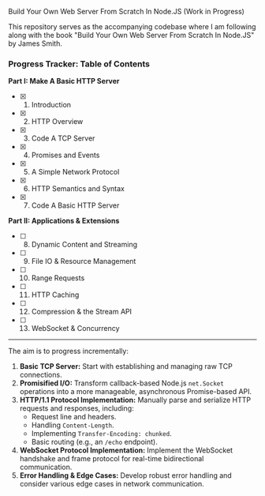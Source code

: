 Build Your Own Web Server From Scratch In Node.JS (Work in Progress)


This repository serves as the accompanying codebase where I am following along with the book "Build Your Own Web Server From Scratch In Node.JS" by James Smith.


### Progress Tracker: Table of Contents

**Part I: Make A Basic HTTP Server**
*   [x] 1. Introduction
*   [x] 2. HTTP Overview
*   [x] 3. Code A TCP Server
*   [x] 4. Promises and Events
*   [x] 5. A Simple Network Protocol
*   [x] 6. HTTP Semantics and Syntax
*   [x] 7. Code A Basic HTTP Server

**Part II: Applications & Extensions**
*   [ ] 8. Dynamic Content and Streaming
*   [ ] 9. File IO & Resource Management
*   [ ] 10. Range Requests
*   [ ] 11. HTTP Caching
*   [ ] 12. Compression & the Stream API
*   [ ] 13. WebSocket & Concurrency

---

The aim is to progress incrementally:

1.  **Basic TCP Server:** Start with establishing and managing raw TCP connections.
2.  **Promisified I/O:** Transform callback-based Node.js `net.Socket` operations into a more manageable, asynchronous Promise-based API.
3.  **HTTP/1.1 Protocol Implementation:** Manually parse and serialize HTTP requests and responses, including:
    *   Request line and headers.
    *   Handling `Content-Length`.
    *   Implementing `Transfer-Encoding: chunked`.
    *   Basic routing (e.g., an `/echo` endpoint).
4.  **WebSocket Protocol Implementation:** Implement the WebSocket handshake and frame protocol for real-time bidirectional communication.
5.  **Error Handling & Edge Cases:** Develop robust error handling and consider various edge cases in network communication.
